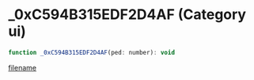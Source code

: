 # _0xC594B315EDF2D4AF (Category ui)

```js
function _0xC594B315EDF2D4AF(ped: number): void
```

[filename](_0xC594B315EDF2D4AF_m.md ':include')